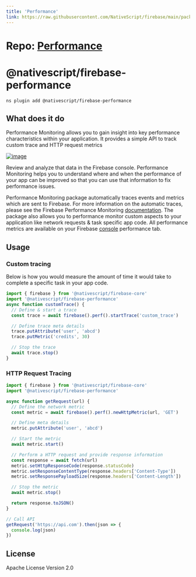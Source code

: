 ```yaml
---
title: 'Performance'
link: https://raw.githubusercontent.com/NativeScript/firebase/main/packages/firebase-performance/README.md
---
```


# Repo: [Performance](https://github.com/NativeScript/firebase/tree/main/packages/firebase-performance)

# @nativescript/firebase-performance

```cli
ns plugin add @nativescript/firebase-performance
```

## What does it do

Performance Monitoring allows you to gain insight into key performance characteristics within your application. It provides a simple API to track custom trace and HTTP request metrics

[![image](https://img.youtube.com/vi/0EHSPFvH7vk/hqdefault.jpg)](https://www.youtube.com/watch?v=0EHSPFvH7vk)

Review and analyze that data in the Firebase console. Performance Monitoring helps you to understand where and when the performance of your app can be improved so that you can use that information to fix performance issues.

Performance Monitoring package automatically traces events and metrics which are sent to Firebase. For more information on the automatic traces, please see the Firebase Performance Monitoring [documentation](https://firebase.google.com/docs/perf-mon/auto_duration-traces-metrics_ios-android). The package also allows you to performance monitor custom aspects to your application like network requests & task specific app code. All performance metrics are available on your Firebase [console](https://console.firebase.google.com/u/0/) performance tab.

## Usage

### Custom tracing

Below is how you would measure the amount of time it would take to complete a specific task in your app code.

```ts
import { firebase } from '@nativescript/firebase-core'
import '@nativescript/firebase-performance'
async function customTrace() {
  // Define & start a trace
  const trace = await firebase().perf().startTrace('custom_trace')

  // Define trace meta details
  trace.putAttribute('user', 'abcd')
  trace.putMetric('credits', 30)

  // Stop the trace
  await trace.stop()
}
```

### HTTP Request Tracing

```ts
import { firebase } from '@nativescript/firebase-core'
import '@nativescript/firebase-performance'

async function getRequest(url) {
  // Define the network metric
  const metric = await firebase().perf().newHttpMetric(url, 'GET')

  // Define meta details
  metric.putAttribute('user', 'abcd')

  // Start the metric
  await metric.start()

  // Perform a HTTP request and provide response information
  const response = await fetch(url)
  metric.setHttpResponseCode(response.statusCode)
  metric.setResponseContentType(response.headers['Content-Type'])
  metric.setResponsePayloadSize(response.headers['Content-Length'])

  // Stop the metric
  await metric.stop()

  return response.toJSON()
}

// Call API
getRequest('https://api.com').then(json => {
  console.log(json)
})
```

## License

Apache License Version 2.0
